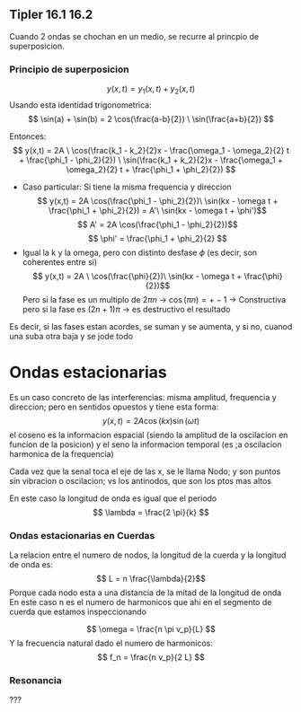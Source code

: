 ## Tipler 16.1 16.2
Cuando 2 ondas se chochan en un medio, se recurre al princpio de superposicion.

### Principio de superposicion
$$ y(x,t) = y_1(x,t) + y_2(x,t) $$
Usando esta identidad trigonometrica:
$$ \sin(a) + \sin(b) = 2 \cos(\frac{a-b}{2}) \ \sin(\frac{a+b}{2}) $$

Entonces:
$$ y(x,t) = 2A \ \cos(\frac{k_1 - k_2}{2}x - \frac{\omega_1 - \omega_2}{2} t + \frac{\phi_1 - \phi_2}{2}) \ \sin(\frac{k_1 + k_2}{2}x - \frac{\omega_1 + \omega_2}{2} t + \frac{\phi_1 + \phi_2}{2}) $$
- Caso particular: Si tiene la misma frequencia y direccion
$$ y(x,t) = 2A \cos(\frac{\phi_1 - \phi_2}{2})\ \sin(kx - \omega t + \frac{\phi_1 + \phi_2}{2}) = A'\ \sin(kx - \omega t + \phi')$$
$$ A' = 2A \cos(\frac{\phi_1 - \phi_2}{2})$$
$$ \phi' = \frac{\phi_1 + \phi_2}{2} $$
- Igual la k y la omega, pero con distinto desfase $\phi$ (es decir, son coherentes entre si)
$$ y(x,t) = 2A \ \cos(\frac{\phi}{2})\ \sin(kx - \omega t + \frac{\phi}{2})$$
Pero si la fase es un multiplo de $2 \pi n$ -> $\cos(\pi n) = +-1$ -> Constructiva
pero si la fase es $(2n + 1)\pi$ -> es destructivo el resultado

Es decir, si las fases estan acordes, se suman y se aumenta, y si no, cuanod una suba otra baja y se jode todo

# Ondas estacionarias
Es un caso concreto de las interferencias: misma amplitud, frequencia y direccion; pero en sentidos opuestos y tiene esta forma:
$$ y(x,t) = 2A \cos(kx)\sin(\omega t) $$
el coseno es la informacion espacial (siendo la amplitud de la oscilacion en funcion de la posicion) y el seno la informacion temporal (es ;a oscilacion harmonica de la frequencia)

Cada vez que la senal toca el eje de las x, se le llama Nodo; y son puntos sin vibracion o oscilacion; vs los antinodos, que son los ptos mas altos

En este caso la longitud de onda es igual que el periodo
$$ \lambda = \frac{2 \pi}{k} $$

### Ondas estacionarias en Cuerdas
La relacion entre el numero de nodos, la longitud de la cuerda y la longitud de onda es:
$$ L = n \frac{\lambda}{2}$$
Porque cada nodo esta a una distancia de la mitad de la longitud de onda
En este caso n es el numero de harmonicos que ahi en el segmento de cuerda que estamos inspeccionando

$$ \omega = \frac{n \pi v_p}{L} $$
Y la frecuencia natural dado el numero de harmonicos:
$$ f_n = \frac{n v_p}{2 L} $$

### Resonancia
???
